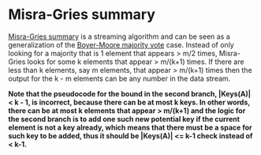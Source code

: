 # Misra-Gries summary
[Misra-Gries summary](https://en.wikipedia.org/wiki/Misra%E2%80%93Gries_summary) is a streaming algorithm and
can be seen as a generalization of the [Boyer-Moore majority vote](https://en.wikipedia.org/wiki/Boyer%E2%80%93Moore_majority_vote_algorithm) case. Instead of 
only looking for a majority that is 1 element that appears > m/2 times, Misra-Gries looks for some k elements that appear >
m/(k+1) times. If there are less than k elements, say m elements, that appear > m/(k+1) times then the output for the k - m elements can be any number in the data stream.

**Note that the pseudocode for the bound in the second branch, |Keys(A)| < k - 1, is incorrect, because there can be at most k keys.
In other words, there can be at most k elements that appear > m/(k+1) and the logic for the second branch is to add one such new potential key if the current element is not a key already, which means that there must be a space for such key to be added, thus it should be |Keys(A)| <= k-1 check instead of < k-1.**
